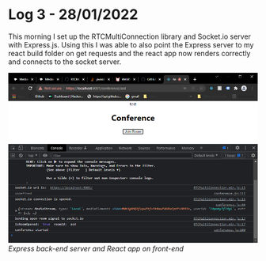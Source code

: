 # Log 3 - 28/01/2022
This morning I set up the RTCMultiConnection library and Socket.io server with Express.js. Using this I was able to also point the Express server to my react build folder on get requests and the react app now renders correctly and connects to the socket server.

![Express Server and React App](../../images/ExpressBackend.png)
*Express back-end server and React app on front-end*